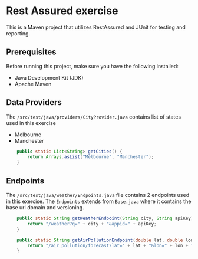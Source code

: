 # Rest Assured exercise

This is a Maven project that utilizes RestAssured and JUnit for testing and reporting.

## Prerequisites

Before running this project, make sure you have the following installed:

- Java Development Kit (JDK)
- Apache Maven

## Data Providers

The `/src/test/java/providers/CityProvider.java` contains list of states used in this exercise

- Melbourne
- Manchester

```java
    public static List<String> getCities() {
        return Arrays.asList("Melbourne", "Manchester");
    }
```

## Endpoints

The `/src/test/java/weather/Endpoints.java` file contains 2 endpoints used in this exercise. The `Endpoints` extends from `Base.java` where it contains the base url domain and versioning.

```java
    public static String getWeatherEndpoint(String city, String apiKey) {
        return "/weather?q=" + city + "&appid=" + apiKey;
    }

    public static String getAirPollutionEndpoint(double lat, double lon, String apiKey) {
        return "/air_pollution/forecast?lat=" + lat + "&lon=" + lon + "&appid=" + apiKey;
    }
```
